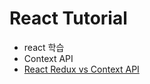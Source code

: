 # React Tutorial
- react 학습
- Context API
- [React Redux vs Context API](https://puddle-shovel-866.notion.site/React-Context-7fb36c26d3644a49b5b393701815df6b)